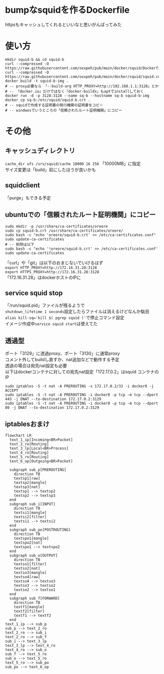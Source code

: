 # bumpなsquidを作るDockerfile
httpsもキャッシュしてくれるといいなと思いがんばってみた

# 使い方
```
mkdir squid-b && cd squid-b
curl --compressed -O https://raw.githubusercontent.com/oxxpeh/pub/main/docker/squid/Dockerfile
curl --compressed -O https://raw.githubusercontent.com/oxxpeh/pub/main/docker/squid/squid.conf
docker build -t squid-b-img .
# -- proxy必要なら 「--build-arg HTTP_PROXY=http://192.168.1.1:3128」とか
# -- 「docker.io」だけではなく「docker-buildx」もaptでinstallしておく
docker run -d -p 3128:3128 --name sq-b --hostname sq-b squid-b-img
docker cp sq-b:/etc/squid/squid-b.crt .
# -- squidで作成する証明書の発行機関の証明書をコピー
# -- windwosでいうところの「信頼されたルート証明機関」にコピー
```

# その他
## キャッシュディレクトリ
`cache_dir ufs /srv/squid/cache 10000 16 256` 「10000MB」に指定<BR>
サイズ変更は「build」前にしたほうが良いかも
## squidclient
「purge」もできる予定
## ubuntuでの「信頼されたルート証明機関」にコピー
```
sudo mkdir -p /usr/share/ca-certificates/oreore
sudo cp squid-b.crt /usr/share/ca-certificates/oreore/
sudo bash -c "echo 'oreore/squid-b.crt' >> /etc/ca-certificates.conf"
sudo update-ca-certificates
# -- 削除は以下
sudo bash -c "echo '!oreore/squid-b.crt' >> /etc/ca-certificates.conf'
sudo update-ca-certificates
```
「curl」や「git」は以下のおまじないでいけるはず<BR>
`export HTTP_PROXY=http://172.16.31.28:3128`<BR>
`export HTTPS_PROXY=http://172.16.31.28:3128`<BR>
「172.16.31.28」はdockerホストのIPに
## service squid stop
「/run/squid.pid」ファイルが残るようで<BR>
`shutdown_lifetime 1 seconds`設定したらファイルは消えるけどなんか駄目<BR>
`alias kill-sq='kill $( pgrep squid )'`で停止コマンド設定<BR>
イメージ作成中`service squid start`は使えてた
## 透過型
ポート「3129」に透過proxy、ポート「3130」に通常proxy<BR>
コメント外してbuildし直すか、nat追加などで動作する予定<BR>
透過の場合は宛先nat設定も必要<BR>
以下はdockerコンテナに対しての宛先nat設定「172.17.0.2」はsquid コンテナのIP
```
sudo iptables -S -t nat -A PREROUTING -s 172.17.0.2/32 -i docker0 -j ACCEPT
sudo iptables -S -t nat -A PREROUTING -i docker0 -p tcp -m tcp --dport 443 -j DNAT --to-destination 172.17.0.2:3129
sudo iptables -S -t nat -A PREROUTING -i docker0 -p tcp -m tcp --dport 80 -j DNAT --to-destination 172.17.0.2:3129
```
## iptablesおまけ
```mermaid
flowchart LR
  text_1_ip[Incoming<BR>Packet]
  text_2_ro[Routing]
  text_3_lp[Local<BR>Process]
  text_4_ro[Routing]
  text_5_ro[Routing]
  text_6_op[Outgoing<BR>Packet]

  subgraph sub_p[PREROUTING]
    direction TB
    textsp1[raw]
    textsp2[mangle]
    textsp3[nat]
    textsp1 --> textsp2
    textsp2 --> textsp3
  end
  subgraph sub_i[INPUT]
    direction TB
    textsi1[mangle]
    textsi2[filter]
    textsi1 --> textsi2
  end
  subgraph sub_po[POSTROUTING]
    direction TB
    textspo1[mangle]
    textspo2[nat]
    textspo1 --> textspo2
  end
  subgraph sub_o[OUTPUT]
    direction TB
    textso1[filter]
    textso2[nat]
    textso3[mangle]
    textso4[raw]
    textso4 --> textso3
    textso3 --> textso2
    textso2 --> textso1
  end
  subgraph sub_f[FORWARD]
    direction TB
    textf1[mangle]
    textf2[filter]
    textf1 --> textf2
  end
text_1_ip --> sub_p
sub_p --> text_2_ro
text_2_ro --> sub_i
text_2_ro --> sub_f
sub_i --> text_3_lp
text_3_lp --> text_4_ro
text_4_ro --> sub_o
sub_f --> text_5_ro
sub_o --> text_5_ro
text_5_ro --> sub_po
sub_po --> text_6_op

```
